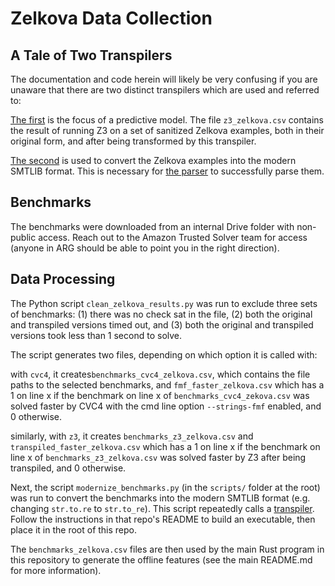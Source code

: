 # Zelkova Data Collection

## A Tale of Two Transpilers

The documentation and code herein will likely be very confusing if you are unaware that there are two distinct transpilers
which are used and referred to:

[The first](https://github.com/awslabs/rust-smt-ir/tree/main/cargo-project/amzn-smt-string-transformer) is the focus of a predictive model. The file ``z3_zelkova.csv`` contains
the result of running Z3 on a set of sanitized Zelkova examples, both in their original form, and after being transformed by
this transpiler.

[The second](https://github.com/awslabs/rust-smt-ir/tree/main/cargo-project/amzn-smt-string-fct-updater) is used to convert the Zelkova examples into the modern
SMTLIB format. This is necessary for [the parser](https://github.com/awslabs/rust-smt-ir/tree/main/cargo-project/amzn-smt-ir) to successfully parse them.


## Benchmarks

The benchmarks were downloaded from an internal Drive folder with non-public access. Reach out to the Amazon Trusted Solver team for access (anyone in ARG should be able to point you in the right direction).


## Data Processing

The Python script ``clean_zelkova_results.py`` was run to exclude three sets of benchmarks: (1) there was no check sat in the file, (2) both the original and transpiled versions timed out, and (3) both the original and transpiled versions took less than 1 second to solve.

The script generates two files, depending on which option it is called with:

with ``cvc4``, it creates``benchmarks_cvc4_zelkova.csv``, which contains the file paths to the selected benchmarks, and ``fmf_faster_zelkova.csv`` which has a 1 on line x if the benchmark on line x of ``benchmarks_cvc4_zekova.csv`` was solved faster by CVC4 with the cmd line option ``--strings-fmf`` enabled, and 0 otherwise.

similarly, with ``z3``, it creates ``benchmarks_z3_zelkova.csv`` and ``transpiled_faster_zelkova.csv`` which has a 1 on line x if the benchmark on line x of ``benchmarks_z3_zelkova.csv`` was solved faster by Z3 after being transpiled, and 0 otherwise.

Next, the script ``modernize_benchmarks.py`` (in the ``scripts/`` folder at the root) was run to convert the benchmarks into the modern SMTLIB format (e.g. changing ``str.to.re`` to ``str.to_re``). This script repeatedly calls a [transpiler](https://github.com/awslabs/rust-smt-ir/tree/main/cargo-project/amzn-smt-string-fct-updater). Follow the instructions in that repo's README to build an executable, then place it in the root of this repo.

The ``benchmarks_zelkova.csv`` files are then used by the main Rust program in this repository to generate the offline features (see the main README.md for more information).

